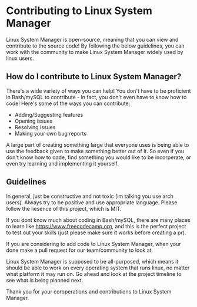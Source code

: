 # Contributing to Linux System Manager

Linux System Manager is open-source, meaning that you can view and contribute to the source code! By following the below guidelines, you can work with the community to make Linux System Manager widely used by linux users.

## How do I contribute to Linux System Manager?

There's a wide variety of ways you can help! You don't have to be proficient in Bash/mySQL to contribute - in fact, you don't even have to know how to code! Here's some of the ways you can contribute:

- Adding/Suggesting features
- Opening issues 
- Resolving issues 
- Making your own bug reports

A large part of creating something large that everyone uses is being able to use the feedback given to make something better out of it. So even if you don't know how to code, find something you would like to be incorperate, or even try learning and implementing it yourself.

## Guidelines

In general, just be constructive and not toxic (im talking you use arch users). Always try to be positive and use appropriate language. Please follow the liesence of this project, which is MIT.

If you dont know much about coding in Bash/mySQL, there are many places to learn like https://www.freecodecamp.org,
and this is the perfect project to test out your skills (just please make sure it works before creating a pr).

If you are considering to add code to Linux System Manager, when your done make a pull request for our team/community to look at. 

Linux System Manager is supposed to be all-purposed, which means it should be able to work on every operating system that runs linux, no matter what platform it may run on. Go ahead and look at the project timeline to see what is being planned next.

Thank you for your coroperations and contributions to Linux System Manager.
